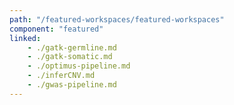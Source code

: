 ```yaml
---
path: "/featured-workspaces/featured-workspaces"
component: "featured"
linked:
    - ./gatk-germline.md
    - ./gatk-somatic.md
    - ./optimus-pipeline.md
    - ./inferCNV.md
    - ./gwas-pipeline.md
---
```

